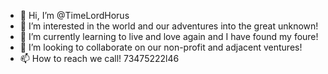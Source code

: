 - 👋 Hi, I’m @TimeLordHorus
- 👀 I’m interested in the world and our adventures into the great unknown!
- 🌱 I’m currently learning to live and love again and I have found my foure!
- 💞️ I’m looking to collaborate on our non-profit and adjacent ventures!
- 📫 How to reach we call! 73475222l46

<!---
TimeLordHorus/TimeLordHorus is a ✨ special ✨ repository because its `listen.md` (this file) appears on your GitHub profile.
You can click the Preview link to take a look at your changes.
--->
